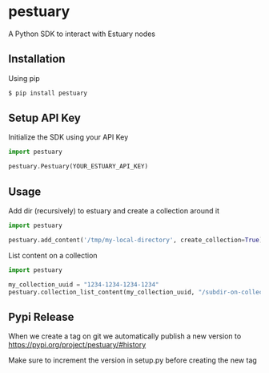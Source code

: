 # pestuary
A Python SDK to interact with Estuary nodes

## Installation
Using pip
```bash
$ pip install pestuary
```

## Setup API Key

Initialize the SDK using your API Key

```python
import pestuary

pestuary.Pestuary(YOUR_ESTUARY_API_KEY)
```

## Usage

Add dir (recursively) to estuary and create a collection around it
```python
import pestuary

pestuary.add_content('/tmp/my-local-directory', create_collection=True)
```

List content on a collection
```python
import pestuary

my_collection_uuid = "1234-1234-1234-1234"
pestuary.collection_list_content(my_collection_uuid, "/subdir-on-collection")
```

## Pypi Release

When we create a tag on git we automatically publish a new version to https://pypi.org/project/pestuary/#history

Make sure to increment the version in setup.py before creating the new tag
